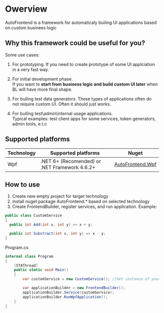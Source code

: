 # Owerview

AutoFrontend is a framework for automaticaly builing UI applications based on custom businees logic

## Why this framework could be useful for you?

Some use cases:

1. For prototyping. If you need to create prototype of some UI applciation in a very fast way.

2. For initial development phase.  
   If you want to **start from business logic and build custom UI later** when BL will have more final shape.

3. For builing test data generators.
   These types of applications often do not require custom UI. Often it should just works.

4. For builing test\admin\internal usage applications.  
   Typical examples: test client apps for some services, token generators, admin tools, e.t.c

## Supported platforms

| Technology | Supported platforms                           | Nuget                                                               |
| ---------- | --------------------------------------------- | ------------------------------------------------------------------- |
| Wpf        | .NET 6+ (Recomended) or .NET Framework 4.6.2+ | [AutoFrontend.Wpf](https://www.nuget.org/packages/AutoFrontend.Wpf) |

## How to use

1. Create new empty project for target technology
2. Install nuget package AutoFrontend.\* based on selected technology
3. Create FrontendBuilder, register services, and run application. Example:

```csharp
public class CustomService
{
  public int Add(int x, int y) => x + y;

  public int Substract(int x, int y) => x - y;
}
```

Program.cs

```csharp
internal class Program
{
    [STAThread]
    public static void Main()
    {
        var customService = new CustomService(); //Get instance of your service somehow

        var applicationBuilder = new FrontendBuilder();
        applicationBuilder.Service(customService);
        applicationBuilder.RunWpfApplication();
    }
}
```
